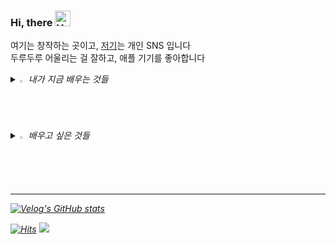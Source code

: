 ### Hi, there <img src="https://raw.githubusercontent.com/Tarikul-Islam-Anik/Animated-Fluent-Emojis/master/Emojis/Hand%20gestures/Hand%20with%20Fingers%20Splayed%20Light%20Skin%20Tone.png" alt="Hand with Fingers Splayed Light Skin Tone" width="25" height="25" />
여기는 창작하는 곳이고,
[저기](https://www.instagram.com/dear.kang/)는 개인 SNS 입니다
<br>
두루두루 어울리는 걸 잘하고, 애플 기기를 좋아합니다
<!--GITHUB_ACTIVITY:{"rows": 5}-->



<i>
<details>
<summary>
  <img src="https://raw.githubusercontent.com/Tarikul-Islam-Anik/Animated-Fluent-Emojis/master/Emojis/Hand%20gestures/Eyes.png" alt="Eyes" width="2%" /> 내가 지금 배우는 것들
</summary>
   <br>
  
<img src="https://img.shields.io/badge/Swift-F05138?style=plastic&logo=swift&logoColor=white"> <img src="https://img.shields.io/badge/SwiftUI-F05138?style=plastic&logo=swift&logoColor=white"> <img src="https://img.shields.io/badge/UIkit-2396F3?style=plastic&logo=uikit&logoColor=white">

</details>

<details>
<summary>
  <img src="https://raw.githubusercontent.com/Tarikul-Islam-Anik/Animated-Fluent-Emojis/master/Emojis/Travel%20and%20places/Fire.png" alt="Fire" width="2%" /> 배우고 싶은 것들
</summary>
   <br>

<img src="https://img.shields.io/badge/adobe-FF0000?style=plastic&logo=swift&logoColor=white">  <img src="https://img.shields.io/badge/Figma-F24E1E?style=plastic&logo=figma&logoColor=white">
<br>
<br>
</details>

</div>

---

[![Velog's GitHub stats](https://velog-readme-stats.vercel.app/api?name=kangciu)](https://github.com/eungyeole/velog-readme-stats)


[![Hits](https://hits.seeyoufarm.com/api/count/incr/badge.svg?url=https%3A%2F%2Fgithub.com%2Fkangciu&count_bg=%23232323&title_bg=%23232323&icon=&icon_color=%23E7E7E7&title=today&edge_flat=false)](https://hits.seeyoufarm.com)
<a href="https://velog.io/@kangciu/about"><img src="https://img.shields.io/badge/kangciu.log-3DDC84?style=badge&logo=Velog&logoColor=white"/></a>



</i>
